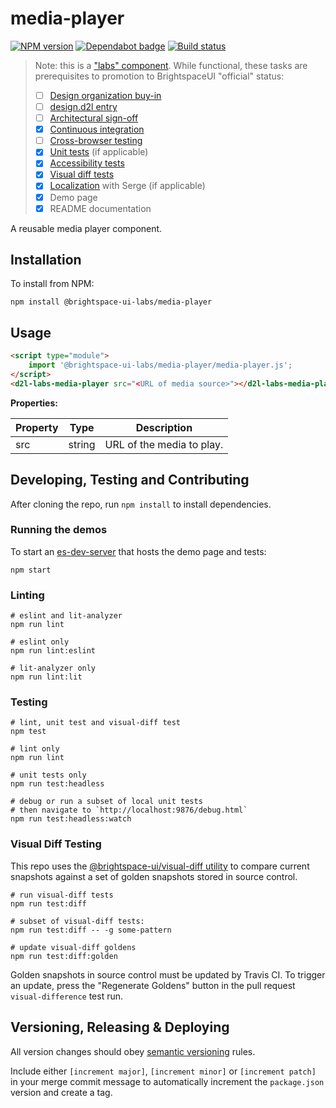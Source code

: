 # media-player

[![NPM version](https://img.shields.io/npm/v/@brightspace-ui-labs/media-player.svg)](https://www.npmjs.org/package/@brightspace-ui-labs/media-player)
[![Dependabot badge](https://flat.badgen.net/dependabot/BrightspaceUILabs/media-player?icon=dependabot)](https://app.dependabot.com/)
[![Build status](https://travis-ci.com/@brightspace-ui-labs/media-player.svg?branch=master)](https://travis-ci.com/@brightspace-ui-labs/media-player)

> Note: this is a ["labs" component](https://github.com/BrightspaceUI/guide/wiki/Component-Tiers). While functional, these tasks are prerequisites to promotion to BrightspaceUI "official" status:
>
> - [ ] [Design organization buy-in](https://github.com/BrightspaceUI/guide/wiki/Before-you-build#working-with-design)
> - [ ] [design.d2l entry](http://design.d2l/)
> - [ ] [Architectural sign-off](https://github.com/BrightspaceUI/guide/wiki/Before-you-build#web-component-architecture)
> - [x] [Continuous integration](https://github.com/BrightspaceUI/guide/wiki/Testing#testing-continuously-with-travis-ci)
> - [ ] [Cross-browser testing](https://github.com/BrightspaceUI/guide/wiki/Testing#cross-browser-testing-with-sauce-labs)
> - [x] [Unit tests](https://github.com/BrightspaceUI/guide/wiki/Testing#testing-with-polymer-test) (if applicable)
> - [x] [Accessibility tests](https://github.com/BrightspaceUI/guide/wiki/Testing#automated-accessibility-testing-with-axe)
> - [x] [Visual diff tests](https://github.com/BrightspaceUI/visual-diff)
> - [x] [Localization](https://github.com/BrightspaceUI/guide/wiki/Localization) with Serge (if applicable)
> - [x] Demo page
> - [x] README documentation

A reusable media player component.

## Installation

To install from NPM:

```shell
npm install @brightspace-ui-labs/media-player
```

## Usage

```html
<script type="module">
    import '@brightspace-ui-labs/media-player/media-player.js';
</script>
<d2l-labs-media-player src="<URL of media source>"></d2l-labs-media-player>
```

**Properties:**

| Property | Type | Description |
|--|--|--|
| src | string | URL of the media to play. |

## Developing, Testing and Contributing

After cloning the repo, run `npm install` to install dependencies.

### Running the demos

To start an [es-dev-server](https://open-wc.org/developing/es-dev-server.html) that hosts the demo page and tests:

```shell
npm start
```

### Linting

```shell
# eslint and lit-analyzer
npm run lint

# eslint only
npm run lint:eslint

# lit-analyzer only
npm run lint:lit
```

### Testing

```shell
# lint, unit test and visual-diff test
npm test

# lint only
npm run lint

# unit tests only
npm run test:headless

# debug or run a subset of local unit tests
# then navigate to `http://localhost:9876/debug.html`
npm run test:headless:watch
```

### Visual Diff Testing

This repo uses the [@brightspace-ui/visual-diff utility](https://github.com/BrightspaceUI/visual-diff/) to compare current snapshots against a set of golden snapshots stored in source control.

```shell
# run visual-diff tests
npm run test:diff

# subset of visual-diff tests:
npm run test:diff -- -g some-pattern

# update visual-diff goldens
npm run test:diff:golden
```

Golden snapshots in source control must be updated by Travis CI. To trigger an update, press the "Regenerate Goldens" button in the pull request `visual-difference` test run.

## Versioning, Releasing & Deploying

All version changes should obey [semantic versioning](https://semver.org/) rules.

Include either `[increment major]`, `[increment minor]` or `[increment patch]` in your merge commit message to automatically increment the `package.json` version and create a tag.
